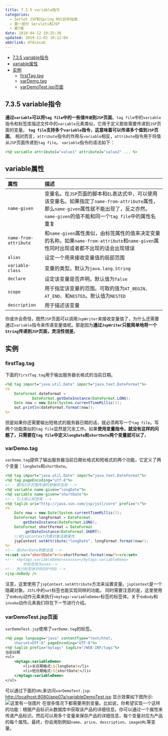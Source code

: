 ```yaml
---
title: 7.3.5 variable指令
categories: 
  - Serlet JSP和Spring MVC初学指南
  - 第一部分 Servlets和JSP
  - 第7章
date: 2019-04-12 19:25:38
updated: 2019-11-02 10:12:04
abbrlink: df8cecab
---
```

<div id='my_toc'>

- [7.3.5 variable指令](/JavaReadingNotes/df8cecab/#7-3-5-variable指令)
- [variable属性](/JavaReadingNotes/df8cecab/#variable属性)
- [实例](/JavaReadingNotes/df8cecab/#实例)
    - [firstTag.tag](/JavaReadingNotes/df8cecab/#firstTag-tag)
    - [varDemo.tag](/JavaReadingNotes/df8cecab/#varDemo-tag)
    - [varDemoTest.jsp页面](/JavaReadingNotes/df8cecab/#varDemoTest-jsp页面)

</div>
<!--more-->
<script>if (navigator.platform.toLowerCase() == 'win32'){document.getElementById('my_toc').style.display = 'none';}</script>

<!--end-->
## 7.3.5 variable指令 ##
**通过`variable`可以将`tag file`中的一些值`传递`到`JSP`页面**。`tag file`中的`variable`指令和标签库描述文件中的`variable`元素类似，它用于定义那些需要传递到`JSP`页面的变量。
**`tag file`支持多个`variable`指令，这意味着可以传递多个值到`JSP`页面**。
相对而言，`attribute`指令的作用与`variable`相反，`attribute`指令用于将值从`JSP`页面传递到`tag file`。
`variable`指令的语法如下：
```jsp
<%@ variable attribute1="value1" attribute2="value2" ... %>
```
## variable属性 ##

|属性|描述|
|:---|:---|
|`name-given`|变量名。在`JSP`页面的脚本和`EL`表达式中，可以使用该变量名。如果指定了`name-from-attribute`属性，那么`name-given`属性就不能出现了，反之亦然。`name-given`的值不能和同一个`tag file`中的属性名重复|
|`name-from-attribute`|和`name-given`属性类似，由标签属性的值来决定变量的名称。如果`name-from-attribute`和`name-given`属性同时出现或者都不出现的话会出现错误|
|`alias`|设定一个用来接收变量值的局部范围|
|`variable-class`|变量的类型。默认为`java.lang.String`|
|`declare`|设定该变量是否声明。默认值为`false`|
|`scope`|用于指定该变量的范围。可取的值为`AT_BEGIN`、`AT_END`、和`NESTED`。默认值为`NESTED`|
|`description`|用于描述该变量|
你或许会奇怪，既然`JSP`页面可以调用`JspWriter`来接收变量值了，为什么还需要通过`variable`指令来传递变量值呢。那是因为**通过`JspWriter`只能简单地将一个`String`传递到`JSP`页面，灵活性很差**。
## 实例 ##
### firstTag.tag ###
下面的`firstTag.tag`用于输出服务器长格式的当前日期。
```jsp
<%@ tag import="java.util.Date" import="java.text.DateFormat"%>
<%
    DateFormat dateFormat =
            DateFormat.getDateInstance(DateFormat.LONG);
    Date now = new Date(System.currentTimeMillis());
    out.println(dateFormat.format(now));
%>
```
但是如果你还需要输出短格式的服务器日期的话，就必须再写一个`tag file`。写两个功能类似的`tag file`显然是冗余工作。如果**使用变量指令，就没有这样的问题了，只需要在`tag file`中定义`longDate`和`shortDate`两个变量就可以了**。
### varDemo.tag ###
`varDemo.tag`提供了输出服务器当前日期长格式和短格式的两个功能，它定义了两个变量：`longDate`和`shortDate`。
```jsp
<%@ tag import="java.util.Date" import="java.text.DateFormat"%>
<%@ tag pageEncoding="utf-8"%>
<!-- 要向JSP页面传递的参数的名称 -->
<%@ variable name-given="longDate"%>
<%@ variable name-given="shortDate"%>
<!-- 引入核心标签库 -->
<%@ taglib uri="http://java.sun.com/jsp/jstl/core" prefix="c"%>
<%
    Date now = new Date(System.currentTimeMillis());
    DateFormat longFormat = DateFormat.
        getDateInstance(DateFormat.LONG);
    DateFormat shortFormat = DateFormat
        .getDateInstance(DateFormat.SHORT);
    //给jspContext内置对象设置属性
    jspContext.setAttribute("longDate", longFormat.format(now));
%>
<!-- 给shorDate参数设值 -->
<c:set var="shortDate"><%=shortFormat.format(now)%></c:set>
<!-- <mytags:variableDemo>xxxxxxx</mytags:variableDemo>
        的标签体为xxxx-->
<!-- 执行标签体中的JSP代码 -->
<jsp:doBody />
```
注意，这里使用了`jspContext.setAttribute`方法来设置变量。`jspContext`是一个隐藏对象。`JSTL`中的`set`标签也能实现同样的功能。
同时需要注意的是，这里使用了`doBody`动作元素来执行`<mytags:variableDemo>`标签的标签体。关于`doBody`和`invoke`动作元素我们将在下一节进行介绍。
### varDemoTest.jsp页面 ###
`varDemoTest.jsp`使用了`varDemo.tag`的标签。
```jsp
<%@ page language="java" contentType="text/html; 
    charset=UTF-8" pageEncoding="UTF-8"%>
<%@ taglib prefix="mytags" tagdir="/WEB-INF/tags"%>
当前日期
<ul>
    <mytags:variableDemo>
        <li>长日期格式:${longDate}</li>
        <li>短日期格式:${shortDate}</li>
    </mytags:variableDemo>
</ul>
```
可以通过下面的`URL`来访问`varDemoTest.jsp`:
[http://localhost:8080/app07a/variableDemoTest.jsp](http://localhost:8080/app07a/variableDemoTest.jsp)
显示效果如下图所示:
![这里有一张图片](https://image-1257720033.cos.ap-shanghai.myqcloud.com/blog/readbooknote/ServlerJSPAndSpring%20MVCChuXueZhiNan/Chapter7/2.png)
在很多情况下都需要用到变量。比如说，你希望实现一个这样的功能：根据产品标识从数据库中获取该产品的详细信息。你可以通过一个属性来传递产品标识。然后可以用多个变量来保存产品的详细信息，每个变量对应为产品的每个属性。最终，你会用到例如`name`、`price`、`description`、`imageURL`等变量。
